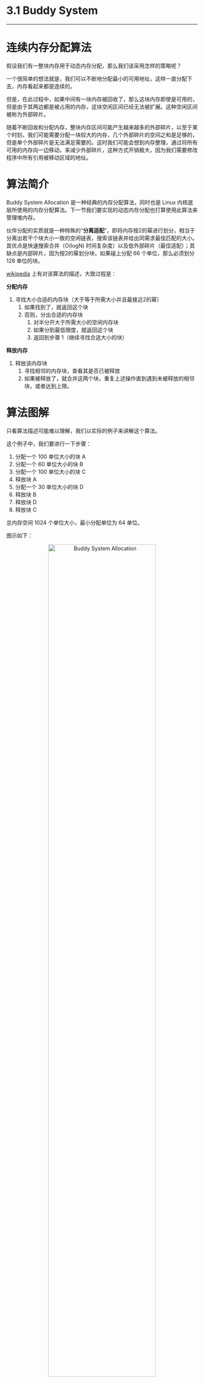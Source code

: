 # 3.1 Buddy System

----

# 连续内存分配算法

假设我们有一整块内存用于动态内存分配，那么我们该采用怎样的策略呢？

一个很简单的想法就是，我们可以不断地分配最小的可用地址，这样一直分配下去，内存看起来都是连续的。

但是，在此过程中，如果中间有一块内存被回收了，那么这块内存即使是可用的，但是由于其两边都是被占用的内存，这块空闲区间已经无法被扩展。这种空闲区间被称为外部碎片。

随着不断回收和分配内存，整块内存区间可能产生越来越多的外部碎片，以至于某个时刻，我们可能需要分配一块较大的内存，几个外部碎片的空间之和是足够的，但是单个外部碎片是无法满足需要的。这时我们可能会想到内存整理，通过将所有可用的内存向一边移动，来减少外部碎片，这种方式开销极大，因为我们需要修改程序中所有引用被移动区域的地址。

# 算法简介

Buddy System Allocation 是一种经典的内存分配算法，同时也是 Linux 内核底层所使用的内存分配算法。下一节我们要实现的动态内存分配也打算使用此算法来管理堆内存。

伙伴分配的实质就是一种特殊的“**分离适配**”，即将内存按2的幂进行划分，相当于分离出若干个块大小一致的空闲链表，搜索该链表并给出同需求最佳匹配的大小。其优点是快速搜索合并（O(logN) 时间复杂度）以及低外部碎片（最佳适配）；其缺点是内部碎片，因为按2的幂划分块，如果碰上分配 66 个单位，那么必须划分 128 单位的块。

[wikipedia](https://en.wikipedia.org/wiki/Buddy_memory_allocation) 上有对该算法的描述，大致过程是：

**分配内存**

1. 寻找大小合适的内存块（大于等于所需大小并且最接近2的幂）
    1. 如果找到了，就返回这个块
    2. 否则，分出合适的内存块
        1. 对半分开大于所需大小的空闲内存块
        2. 如果分到最低限度，就返回这个块
        3. 返回到步骤 1（继续寻找合适大小的块）

**释放内存**

1. 释放该内存块
    1. 寻找相邻的内存块，查看其是否已被释放
    2. 如果被释放了，就合并这两个块，重复上述操作直到遇到未被释放的相邻块，或者达到上限。

# 算法图解

只看算法描述可能难以理解，我们以实际的例子来讲解这个算法。

这个例子中，我们要进行一下步骤：

1. 分配一个 100 单位大小的块 A
2. 分配一个 60 单位大小的块 B
3. 分配一个 100 单位大小的块 C
4. 释放块 A
5. 分配一个 30 单位大小的块 D
6. 释放块 B
7. 释放块 D
8. 释放块 C

总内存空间 1024 个单位大小，最小分配单位为 64 单位。

图示如下：

<center>
<img src="https://github.com/CN-GuoZiyang/Moonix/raw/docs/assets/img/BuddySystem.png" alt="Buddy System Allocation" width=75%>
</center>

Step 1 是内存区间的初始样式，我们首先需要分配一个100 单位的块 A，由于最小分配大小是 64 单位，所以 块 A 占据 128 个单位。由于 1024 个单位过大，我们将其对半分开，分为两个 512 单位块。我们使用第一个 512 单位块，而 512 单位又过大了，所以将其对半分为两个 256 单位块。最终，到 Step 4，我们分出了一个 128 单位块，于是将其分配给 A。

分配块 B 时，B 需要 60 单位，所以块 B 的大小为 64 单位，在 Step 5 中，我们选择那个 128 单位块，将其分成两块，并将第一块分配给 B。

分配块 C 时，C 也需要 100 单位，块 C 大小 128 单位。我们将 256 单位块对半分，将第一块分配给 C。为 Step 6。

现在需要释放块 A，将块 A 标记为未被使用，并检查其相邻块（其实是相邻的相同大小的块），没有块可以合并，于是释放过程结束。为 Step 7。

现在需要分配块 D，D 需要 30 单位，所以块 D 大小 64 单位。我们恰巧有一个 64 单位的块，于是将其分配给 D，此时情况为 Step 8。注意，我们之前释放的 A 的空间为 128 单位大小，也可以存放 D，但是我们需要找到**最合适**的块，而**不是第一个可用的块**。

现在释放块 B，将块 B 标记为未被使用，同时 B 没有相邻的相同的空闲块，无法合并。为 Step 9。

现在释放块 D，将块 D 标记为未被使用，D 的左侧也有一个 64 单位的空闲块，于是合并成 128 单位的空闲块，此时为 Step 10。而这个块的左侧又有一个 128 单位的空闲块，于是继续合并成 256 单位的空闲块，为 Step 11。

现在释放块 C，将块 C 标记为未被使用，并不断合并，最终合并为 Step 14 中的一整块空闲块。~~（莫名想到一整块腹肌）~~

# 算法实现

算法实现部分来自于 [@wuwenbin](https://github.com/wuwenbin)，不过他的实现是寻找第一个可用的块，本节要实现的是寻找最合适的块。

我们使用一棵二叉树来存储每一级范围内的最大连续空闲块个数，譬如上面的例子，二叉树的第一层就存储了整块 1024 单位的范围内的最大连续空闲块个数，第二层两个节点就分别存储了两个 512 单位块范围内的最大连续空闲块个数。二叉树的最下层就代表了每个具体的块是否被使用了，也就是 0 和 1。当然，这些个数都是 2 的幂级数。

我们采用一个数组来存储二叉树，`BUDDY_NODE_NUM` 是二叉树的总节点个数，具体等于 `管理的总块数 × 2 - 1` 。

```c
typedef struct
{
    // 管理的总块数
    uint32 size;
    // 每个节点表示范围内空闲块个数
    uint32 longest[BUDDY_NODE_NUM];
} BuddyTree;
```

## 初始化

该结构的初始化也很简单，因为在最开始，所有的块都是空闲的。

```c
void
buddyInit(int size)
{
    buddyTree.size = size;
    uint32 nodeSize = size << 1;
    int i;
    // 初始化每个节点，此时每一块都是空闲的
    for(i = 0; i < (size << 1) - 1; i ++) {
        if(IS_POWER_OF_2(i+1)) {
            nodeSize /= 2;
        }
        buddyTree.longest[i] = nodeSize;
    }
}
```

传入的参数 `size` 是管理的总块数。初始化的过程其实就是填充 `longest` 数组的过程。

## 分配块

用来分配块的 `allocFrame()` 函数中，传入的参数是需要分配的块大小，返回的是内存块的索引。该函数首先将 `size` 调整为 2 的幂级数，随后对二叉树节点进行遍历。找到对应的节点后，将其标记为占用，并且从该节点向上回溯，修改上级节点的值。

```c
// 试图分配 size 块，返回初始块号
uint32
buddyAlloc(uint32 size)
{
    uint32 index = 0;
    uint32 nodeSize;
    uint32 offset;

    // 调整空闲块到 2 的幂
    if(size <= 0) size = 1;
    else if(!IS_POWER_OF_2(size)) size = fixSize(size);

    // 一共也没有那么多空闲块
    if(buddyTree.longest[0] < size) {
        return -1;
    }

    // 寻找第一个符合大小的节点
    // for(nodeSize = buddyTree.size; nodeSize != size; nodeSize /= 2) {
    //     if(buddyTree.longest[LEFT_LEAF(index)] >= size) {
    //         index = LEFT_LEAF(index);
    //     } else {
    //         index = RIGHT_LEAF(index);
    //     }
    // }
    
    // 寻找大小最符合的节点
    for(nodeSize = buddyTree.size; nodeSize != size; nodeSize /= 2) {
        uint32 left = buddyTree.longest[LEFT_LEAF(index)];
        uint32 right = buddyTree.longest[RIGHT_LEAF(index)];
        // 优先选择最小的且满足条件的分叉，小块优先，尽量保留大块
        if(left <= right) {
            if(left >= size) index = LEFT_LEAF(index);
            else index = RIGHT_LEAF(index);
        } else {
            if(right >= size) index = RIGHT_LEAF(index);
            else index = LEFT_LEAF(index);
        }
    }

    // 标记为占用
    buddyTree.longest[index] = 0;
    // 获得这一段空闲块的第一块在堆上的偏移
    offset = (index + 1) * nodeSize - buddyTree.size;

    // 向上修改父节点的值
    while(index) {
        index = PARENT(index);
        buddyTree.longest[index] = 
            MAX(buddyTree.longest[LEFT_LEAF(index)], buddyTree.longest[RIGHT_LEAF(index)]);
    }

    return offset;
}
```

原算法的实现为被注释的部分，寻找合适的块时，如果左子树的值大于所需容量，就直接选择左子树，否则选择右子树。这种情况下，会选择出第一个符合条件的块，而不是最适合的块。譬如上面的例子分配块 D 时，就会选择分割 128 单位的块，而不是直接使用 64 单位块。

修改后的做法是，选择满足条件的最小的分叉。如果左右子树都满足条件（必然有一个会满足），就会选择值最小的那个子树。

## 回收块

注意我们在分配块的时候，只将该块标记为占用，而没有将其子块标记。譬如，我们分配一个 128 单位的块，仅仅是表示该块的节点被标记，但是其子块：两个 64 单位的块的节点仍然被标记为未占用。这种做法不会影响块的分配，因为寻找空闲块是自顶向下，从根节点开始寻找的。同时，它还有利于根据块号回收区间。从最小块向上回溯，一直回溯到第一个被标记为全部占用的节点，就是我们当时分配出去的节点。

回收的过程很简单，将这个节点改为未占用，并继续向上回溯，修改上级节点的占用情况。

```c
// 根据 offset 回收区间
void
buddyFree(uint32 offset)
{
    uint32 nodeSize, index = 0;
    
    nodeSize = 1;
    index = offset + buddyTree.size - 1;

    // 向上回溯到之前分配块的节点位置
    for( ; buddyTree.longest[index]; index = PARENT(index)) {
        nodeSize *= 2;
        if(index == 0) {
            return;
        }
    }
    buddyTree.longest[index] = nodeSize;

    // 继续向上回溯，合并连续的空闲区间
    while(index) {
        index = PARENT(index);
        nodeSize *= 2;

        uint32 leftLongest, rightLongest;
        leftLongest = buddyTree.longest[LEFT_LEAF(index)];
        rightLongest = buddyTree.longest[RIGHT_LEAF(index)];

        if(leftLongest + rightLongest == nodeSize) {
            buddyTree.longest[index] = nodeSize;
        } else {
            buddyTree.longest[index] = MAX(leftLongest, rightLongest);
        }
    }
}
```